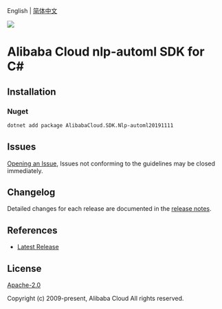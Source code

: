 English | [简体中文](README-CN.md)

![](https://aliyunsdk-pages.alicdn.com/icons/AlibabaCloud.svg)

# Alibaba Cloud nlp-automl SDK for C#

## Installation

### Nuget

```bash
dotnet add package AlibabaCloud.SDK.Nlp-automl20191111
```

## Issues

[Opening an Issue](https://github.com/aliyun/alibabacloud-csharp-sdk/issues/new), Issues not conforming to the guidelines may be closed immediately.

## Changelog

Detailed changes for each release are documented in the [release notes](./ChangeLog.md).

## References

* [Latest Release](https://github.com/aliyun/alibabacloud-csharp-sdk/)

## License

[Apache-2.0](http://www.apache.org/licenses/LICENSE-2.0)

Copyright (c) 2009-present, Alibaba Cloud All rights reserved.
